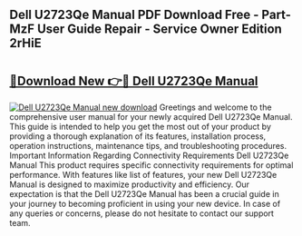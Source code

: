 ## Dell U2723Qe Manual PDF Download Free - Part-MzF User Guide Repair - Service Owner Edition 2rHiE

# <h2><a href="http://bc40815.oget.top/?id=Dell+U2723Qe+Manual">🔗Download New 👉🔴 Dell U2723Qe Manual</a></h2>

[![Dell U2723Qe Manual new download](https://i.imgur.com/5g1atiW.png)](http://bc40815.oget.top/?id=Dell+U2723Qe+Manual)
Greetings and welcome to the comprehensive user manual for your newly acquired Dell U2723Qe Manual. This guide is intended to help you get the most out of your product by providing a thorough explanation of its features, installation process, operation instructions, maintenance tips, and troubleshooting procedures. Important Information Regarding Connectivity Requirements Dell U2723Qe Manual This product requires specific connectivity requirements for optimal performance. With features like list of features, your new Dell U2723Qe Manual is designed to maximize productivity and efficiency. Our expectation is that the Dell U2723Qe Manual has been a crucial guide in your journey to becoming proficient in using your new device. In case of any queries or concerns, please do not hesitate to contact our support team.
